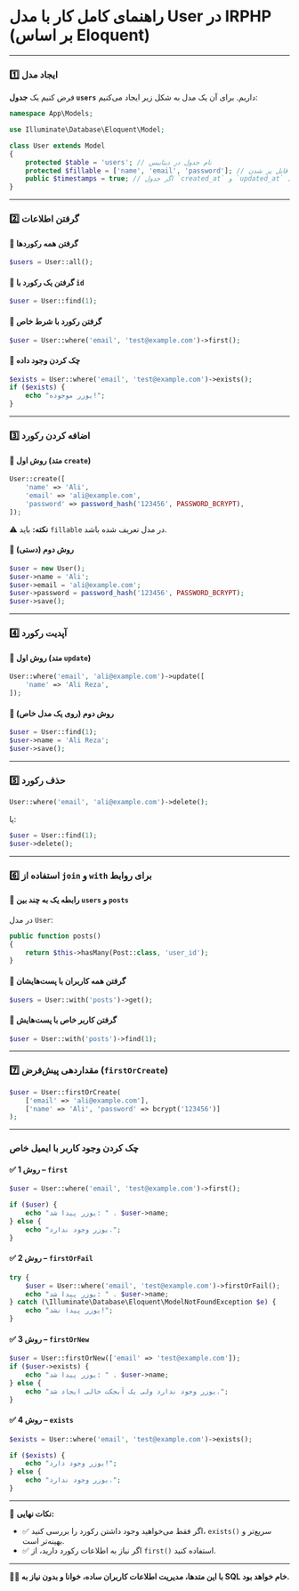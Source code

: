 # راهنمای کامل کار با مدل User در IRPHP (بر اساس Eloquent)

---

### **1️⃣ ایجاد مدل**
فرض کنیم یک **جدول `users`** داریم. برای آن یک مدل به شکل زیر ایجاد می‌کنیم:

```php
namespace App\Models;

use Illuminate\Database\Eloquent\Model;

class User extends Model
{
    protected $table = 'users'; // نام جدول در دیتابیس
    protected $fillable = ['name', 'email', 'password']; // فیلدهای قابل پر شدن
    public $timestamps = true; // اگر جدول `created_at` و `updated_at` دارد
}
```

---

### **2️⃣ گرفتن اطلاعات**

#### 📌 گرفتن **همه رکوردها**
```php
$users = User::all();
```

#### 📌 گرفتن یک رکورد با `id`
```php
$user = User::find(1);
```

#### 📌 گرفتن رکورد با **شرط خاص**
```php
$user = User::where('email', 'test@example.com')->first();
```

#### 📌 چک کردن **وجود داده**
```php
$exists = User::where('email', 'test@example.com')->exists();
if ($exists) {
    echo "یوزر موجوده!";
}
```

---

### **3️⃣ اضافه کردن رکورد**

#### 📌 روش اول (متد `create`)
```php
User::create([
    'name' => 'Ali',
    'email' => 'ali@example.com',
    'password' => password_hash('123456', PASSWORD_BCRYPT),
]);
```
⚠ **نکته:** باید `fillable` در مدل تعریف شده باشد.

#### 📌 روش دوم (دستی)
```php
$user = new User();
$user->name = 'Ali';
$user->email = 'ali@example.com';
$user->password = password_hash('123456', PASSWORD_BCRYPT);
$user->save();
```

---

### **4️⃣ آپدیت رکورد**

#### 📌 روش اول (متد `update`)
```php
User::where('email', 'ali@example.com')->update([
    'name' => 'Ali Reza',
]);
```

#### 📌 روش دوم (روی یک مدل خاص)
```php
$user = User::find(1);
$user->name = 'Ali Reza';
$user->save();
```

---

### **5️⃣ حذف رکورد**
```php
User::where('email', 'ali@example.com')->delete();
```
یا:
```php
$user = User::find(1);
$user->delete();
```

---

### **6️⃣ استفاده از `join` و `with` برای روابط**

#### 📌 رابطه یک به چند بین `users` و `posts`
در مدل `User`:
```php
public function posts()
{
    return $this->hasMany(Post::class, 'user_id');
}
```

#### 📌 گرفتن همه کاربران با پست‌هایشان
```php
$users = User::with('posts')->get();
```

#### 📌 گرفتن کاربر خاص با پست‌هایش
```php
$user = User::with('posts')->find(1);
```

---

### **7️⃣ مقداردهی پیش‌فرض (`firstOrCreate`)**
```php
$user = User::firstOrCreate(
    ['email' => 'ali@example.com'],
    ['name' => 'Ali', 'password' => bcrypt('123456')]
);
```

---

### **چک کردن وجود کاربر با ایمیل خاص**

#### ✅ **روش 1 – `first`**
```php
$user = User::where('email', 'test@example.com')->first();

if ($user) {
    echo "یوزر پیدا شد: " . $user->name;
} else {
    echo "یوزر وجود ندارد.";
}
```

#### ✅ **روش 2 – `firstOrFail`**
```php
try {
    $user = User::where('email', 'test@example.com')->firstOrFail();
    echo "یوزر پیدا شد: " . $user->name;
} catch (\Illuminate\Database\Eloquent\ModelNotFoundException $e) {
    echo "یوزر پیدا نشد!";
}
```

#### ✅ **روش 3 – `firstOrNew`**
```php
$user = User::firstOrNew(['email' => 'test@example.com']);
if ($user->exists) {
    echo "یوزر پیدا شد: " . $user->name;
} else {
    echo "یوزر وجود ندارد ولی یک آبجکت خالی ایجاد شد.";
}
```

#### ✅ **روش 4 – `exists`**
```php
$exists = User::where('email', 'test@example.com')->exists();

if ($exists) {
    echo "یوزر وجود دارد!";
} else {
    echo "یوزر وجود ندارد.";
}
```

---

📌 **نکات نهایی:**
- ✅ اگر فقط می‌خواهید وجود داشتن رکورد را بررسی کنید، `exists()` سریع‌تر و بهینه‌تر است.
- ✅ اگر نیاز به اطلاعات رکورد دارید، از `first()` استفاده کنید.

---

**👨‍💻 با این متدها، مدیریت اطلاعات کاربران ساده، خوانا و بدون نیاز به SQL خام خواهد بود.**

